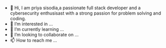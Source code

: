 - 👋 Hi, I am priya sisodia,a passionate full stack developer and a cybersecurity enthusisast with a strong passion for problem solving and coding.
- 👀 I’m interested in ...
- 🌱 I’m currently learning ...
- 💞️ I’m looking to collaborate on ...
- 📫 How to reach me ...

<!---
priya7sisodia/priya7sisodia is a ✨ special ✨ repository because its `README.md` (this file) appears on your GitHub profile.
You can click the Preview link to take a look at your changes.
--->
